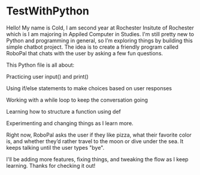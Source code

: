 # TestWithPython

Hello! My name is Cold, I am second year at Rochester Insitute of Rochester which is I am majoring in Appiled Computer in Studies.  I'm still pretty new to Python and programming in general, so I’m exploring things by building this simple chatbot project. The idea is to create a friendly program called RoboPal that chats with the user by asking a few fun questions.

This Python file is all about:

Practicing user input() and print()

Using if/else statements to make choices based on user responses

Working with a while loop to keep the conversation going

Learning how to structure a function using def

Experimenting and changing things as I learn more. 

Right now, RoboPal asks the user if they like pizza, what their favorite color is, and whether they’d rather travel to the moon or dive under the sea. It keeps talking until the user types "bye".

I'll be adding more features, fixing things, and tweaking the flow as I keep learning. Thanks for checking it out!
